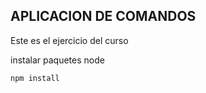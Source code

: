 ## APLICACION DE COMANDOS

Este es el ejercicio del curso

instalar paquetes node

```
npm install
```